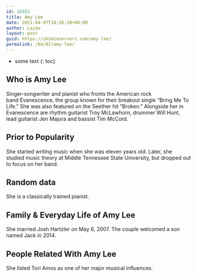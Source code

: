 ```yaml
---
id: 16551
title: Amy Lee
date: 2021-04-07T18:26:10+00:00
author: Laima
layout: post
guid: https://ukdataservers.com/amy-lee/
permalink: /04/07/amy-lee/
---
```


* some text
{: toc}


## Who is Amy Lee
                  
                  
                  
Singer-songwriter and pianist who fronts the American rock band Evanescence, the group known for their breakout single &#8220;Bring Me To Life.&#8221; She was also featured on the Seether hit &#8220;Broken.&#8221; Alongside her in Evanescence are rhythm guitarist Troy McLawhorn, drummer Will Hunt, lead guitarist Jen Majura and bassist Tim McCord.
                  
              
            
              
            
                
                
                
## Prior to Popularity
                  
                  
                  
She started writing music when she was eleven years old. Later, she studied music theory at Middle Tennessee State University, but dropped out to focus on her band.
                  
              
            
              
            
                
                
                
## Random data
                  
                  
                  
She is a classically trained pianist.
                  
              
            
              
            
                
                
                
## Family & Everyday Life of Amy Lee
                  
                  
                  
She married Josh Hartzler on May 6, 2007. The couple welcomed a son named Jack in 2014. 
                  
              
            
              
            
                
                
                
## People Related With Amy Lee
                  
                  
                  
She listed Tori Amos as one of her major musical influences.
                  
              
            
              
            
                
              
            
              
              
            
            
              
            
          
          
          